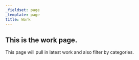 ```yaml
---
_fieldset: page
_template: page
title: Work
---
```

## This is the work page.

This page will pull in latest work and also filter by categories.